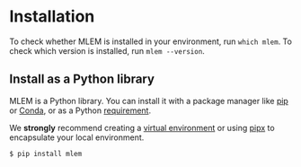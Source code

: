 # Installation

To check whether MLEM is installed in your environment, run `which mlem`. To
check which version is installed, run `mlem --version`.

## Install as a Python library

MLEM is a Python library. You can install it with a package manager like
[pip](https://pypi.org/project/pip/) or
[Conda](https://docs.conda.io/en/latest/), or as a Python
[requirement](https://pip.pypa.io/en/latest/user_guide/#requirements-files).

<admon type="tip">

We **strongly** recommend creating a [virtual environment] or using [pipx] to
encapsulate your local environment.

[virtual environment]: https://python.readthedocs.io/en/stable/library/venv.html
[pipx]:
  https://packaging.python.org/guides/installing-stand-alone-command-line-tools/

</admon>

```cli
$ pip install mlem
```

<!-- TODO: ## Advanced options? -->

<!-- TODO: ## Shell tab completion -->
